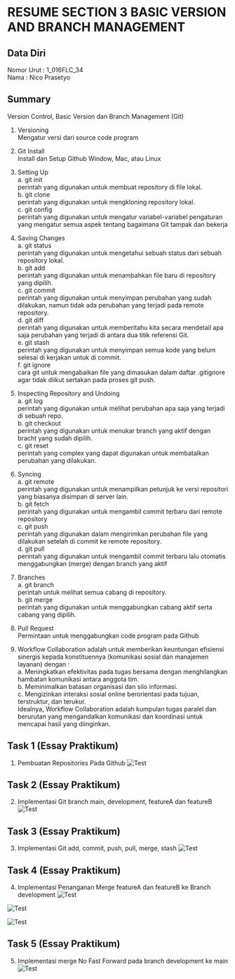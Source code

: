 # RESUME SECTION 3 BASIC VERSION AND BRANCH MANAGEMENT

## Data Diri
Nomor Urut  : 1_016FLC_34 <br>
Nama        : Nico Prasetyo

## Summary
Version Control, Basic Version dan Branch Management (Git)

1. Versioning <br>
Mengatur versi dari source code program
2. Git Install <br>
Install dan Setup Github Window, Mac, atau Linux
3. Setting Up <br>
a. git init 
<br> perintah yang digunakan untuk membuat repository di file lokal. <br>
b. git clone 
<br> perintah yang digunakan untuk mengkloning repository lokal. <br>
c. git config
<br> perintah yang digunakan untuk mengatur variabel-variabel pengaturan yang mengatur semua aspek tentang bagaimana Git tampak dan bekerja <br> 

4. Saving Changes <br>
a. git status
<br> perintah yang digunakan untuk mengetahui sebuah status dari sebuah repository lokal. <br> 
b. git add
<br> perintah yang digunakan untuk menambahkan file baru di repository yang dipilih. <br> 
c. git commit
<br> perintah yang digunakan untuk menyimpan perubahan yang sudah dilakukan, namun tidak ada perubahan yang terjadi pada remote repository. <br> 
d. git diff
<br> perintah yang digunakan untuk memberitahu kita secara mendetail apa saja perubahan yang terjadi di antara dua titik referensi Git. <br> 
e. git stash
<br> perintah yang digunakan untuk menyimpan semua kode yang belum selesai di kerjakan untuk di commit. <br> 
f. git ignore
<br> cara git untuk mengabaikan file yang dimasukan dalam daftar .gitignore agar tidak diikut sertakan pada proses git push. <br> 

5. Inspecting Repository and Undoing <br>
a. git log
<br> perintah yang digunakan untuk melihat perubahan apa saja yang terjadi di sebuah repo. <br>
b. git checkout
<br> perintah yang digunakan untuk menukar branch yang aktif dengan bracht yang sudah dipilih. <br> 
c. git reset
<br> perintah yang complex yang dapat digunakan untuk membatalkan perubahan yang dilakukan. <br> 

6. Syncing <br>
a. git remote
<br> perintah yang digunakan untuk menampilkan petunjuk ke versi repositori yang biasanya disimpan di server lain. <br> 
b. git fetch
<br> perintah yang digunakan untuk mengambil commit terbaru dari remote repository <br> 
c. git push
<br> perintah yang digunakan dalam mengirimkan perubahan file yang dilakukan setelah di commit ke remote repository. <br> 
d. git pull 
<br> perintah yang digunakan untuk mengambil commit terbaru lalu otomatis menggabungkan (merge) dengan branch yang aktif <br>

7. Branches <br>
a. git branch
<br> perintah untuk melihat semua cabang di repository. <br> 
b. git merge
<br> perintah yang digunakan untuk menggabungkan cabang aktif serta cabang yang dipilih. <br> 

8. Pull Request <br>
Permintaan untuk menggabungkan code program pada Github

9. Workflow Collaboration adalah untuk memberikan keuntungan efisiensi sinergis kepada konstituennya (komunikasi sosial dan manajemen layanan) dengan : <br>
a. Meningkatkan efektivitas pada tugas bersama dengan menghilangkan hambatan komunikasi antara anggota tim. <br>
b. Meminimalkan batasan organisasi dan silo informasi. <br>
c. Mengizinkan interaksi sosial online berorientasi pada tujuan, terstruktur, dan terukur. <br>
Idealnya, Workflow Collaboration adalah kumpulan tugas paralel dan berurutan yang mengandalkan komunikasi dan koordinasi untuk mencapai hasil yang diinginkan.

## Task 1 (Essay Praktikum)
1. Pembuatan Repositories Pada Github
![Test](screenshots/Screenshot_Pembuatan%20Repositories.png)

## Task 2 (Essay Praktikum)
2. Implementasi Git branch main, development, featureA dan featureB
![Test](screenshots/Screenshot_Implementasi%20Penggunaan%20Branch.png)

## Task 3 (Essay Praktikum)
3. Implementasi Git add, commit, push, pull, merge, stash
![Test](screenshots/Screenshot_Implementasi%20Git%20push%20pull%20stash%20dan%20merge.png)

## Task 4 (Essay Praktikum)
4. Implementasi Penanganan Merge featureA dan featureB ke Branch development
![Test](screenshots/Screenshot_Implementasi%20Merge%20feature%20A%20dan%20B%20To%20Branch%20Development.png)

![Test](screenshots/Screenshot_Penanganan%20Conflict%20Merge%20from%20featureA%20to%20development.png)

![Test](screenshots/Screenshot_Penanganan%20Conflict%20Merge%20from%20featureB%20to%20development.png)

## Task 5 (Essay Praktikum)
5. Implementasi merge No Fast Forward pada branch development ke main
![Test](screenshots/Screenshot_Implementasi%20Merge%20No%20Fast%20Forward%20(Development%20Branch%20To%20Main).png)